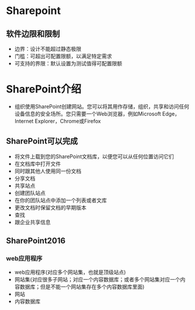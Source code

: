 # Sharepoint

## 软件边限和限制
- 边界：设计不能超过静态极限
- 门槛：可超出可配置限额，以满足特定需求
- 可支持的界限：默认设置为测试值得可配置限额

# SharePoint介绍
- 组织使用SharePoint创建网站。您可以将其用作存储，组织，共享和访问任何设备信息的安全场所。您只需要一个Web浏览器，例如Microsoft Edge，Internet Explorer，Chrome或Firefox

## SharePoint可以完成
- 将文件上载到您的SharePoint文档库，以便您可以从任何位置访问它们
- 在文档库中打开文件
- 同时跟其他人使用同一份文档
- 分享文档
- 共享站点
- 创建团队站点
- 在你的团队站点中添加一个列表或者文库
- 更改文档时保留文档的早期版本
- 查找
- 跟企业共享信息

## SharePoint2016
### web应用程序
- web应用程序(对应多个网站集，也就是顶级站点)
- 网站集(对应很多子网站；对应一个内容数据库；或者多个网站集对应一个内容数据库；但是不能一个网站集存在多个内容数据库里面)
- 网站
- 内容数据库